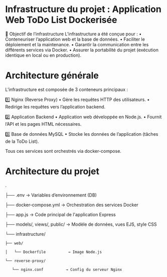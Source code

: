 # Infrastructure du projet : Application Web ToDo List Dockerisée
🔧 Objectif de l’infrastructure
L’infrastructure a été conçue pour :
• Conteneuriser l’application web et la base de données.
• Faciliter le déploiement et la maintenance.
• Garantir la communication entre les différents services via Docker.
• Assurer la portabilité du projet (exécution identique en local ou en production).



# Architecture générale

L’infrastructure est composée de 3 conteneurs principaux :

1️⃣ Nginx (Reverse Proxy)
	•	Gère les requêtes HTTP des utilisateurs.
	•	Redirige les requêtes vers l’application backend.

2️⃣ Application Backend
	•	Application web développée en  Node.js.
	•	Fournit l’API et les pages HTML nécessaires.

3️⃣ Base de données MySQL
	•	Stocke les données de l’application (tâches de la ToDo List).

Tous ces services sont orchestrés via docker-compose.



 # Architecture du projet

.

├── .env                         → Variables d’environnement (DB)

├── docker-compose.yml          → Orchestration des services Docker

├── app.js                      → Code principal de l'application Express

├── models/, views/, public/    → Modèle de données, vues EJS, style CSS

└── infrastructure/

    ├── web/

    │   └── Dockerfile          → Image Node.js

    └── reverse-proxy/

       └── nginx.conf          → Config du serveur Nginx

 
